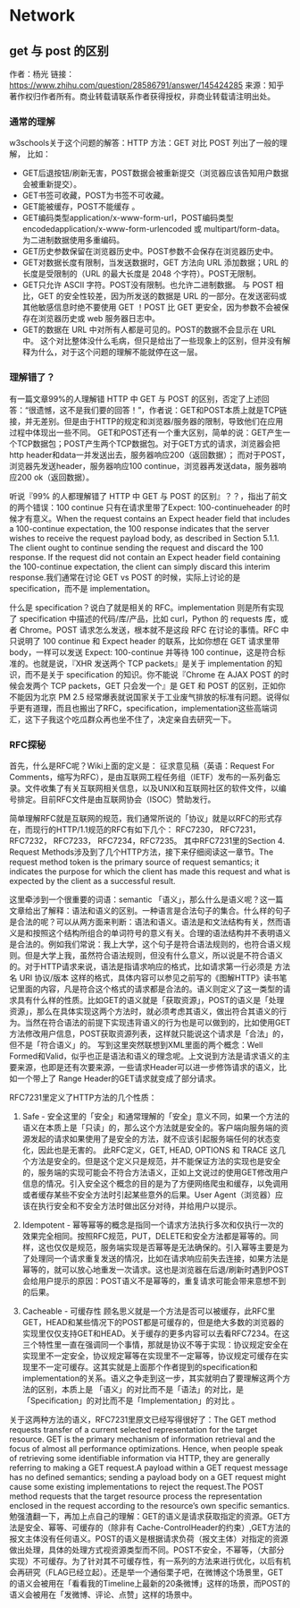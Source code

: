 # Network

## get 与 post 的区别

作者：杨光
链接：https://www.zhihu.com/question/28586791/answer/145424285
来源：知乎
著作权归作者所有。商业转载请联系作者获得授权，非商业转载请注明出处。

### 通常的理解
w3schools关于这个问题的解答：HTTP 方法：GET 对比 POST 列出了一般的理解，
比如：
* GET后退按钮/刷新无害，POST数据会被重新提交（浏览器应该告知用户数据会被重新提交）。
* GET书签可收藏，POST为书签不可收藏。
* GET能被缓存，POST不能缓存 。
* GET编码类型application/x-www-form-url，POST编码类型encodedapplication/x-www-form-urlencoded 或 multipart/form-data。为二进制数据使用多重编码。
* GET历史参数保留在浏览器历史中。POST参数不会保存在浏览器历史中。
* GET对数据长度有限制，当发送数据时，GET 方法向 URL 添加数据；URL 的长度是受限制的（URL 的最大长度是 2048 个字符）。POST无限制。
* GET只允许 ASCII 字符。POST没有限制。也允许二进制数据。
与 POST 相比，GET 的安全性较差，因为所发送的数据是 URL 的一部分。在发送密码或其他敏感信息时绝不要使用 GET ！POST 比 GET 更安全，因为参数不会被保存在浏览器历史或 web 服务器日志中。
* GET的数据在 URL 中对所有人都是可见的。POST的数据不会显示在 URL 中。
这个对比整体没什么毛病，但只是给出了一些现象上的区别，但并没有解释为什么，对于这个问题的理解不能就停在这一层。

### 理解错了？
有一篇文章99%的人理解错 HTTP 中 GET 与 POST 的区别，否定了上述回答：“很遗憾，这不是我们要的回答！”，作者说：GET和POST本质上就是TCP链接，并无差别。但是由于HTTP的规定和浏览器/服务器的限制，导致他们在应用过程中体现出一些不同。 GET和POST还有一个重大区别，简单的说：GET产生一个TCP数据包；POST产生两个TCP数据包。对于GET方式的请求，浏览器会把http header和data一并发送出去，服务器响应200（返回数据）； 而对于POST，浏览器先发送header，服务器响应100 continue，浏览器再发送data，服务器响应200 ok（返回数据）。

听说『99% 的人都理解错了 HTTP 中 GET 与 POST 的区别』？？，指出了前文的两个错误：100 continue 只有在请求里带了Expect: 100-continueheader 的时候才有意义。When the request contains an Expect header field that includes a 100-continue expectation, the 100 response indicates that the server wishes to receive the request payload body, as described in Section 5.1.1. The client ought to continue sending the request and discard the 100 response. If the request did not contain an Expect header field containing the 100-continue expectation, the client can simply discard this interim response.我们通常在讨论 GET vs POST 的时候，实际上讨论的是 specification，而不是 implementation。

什么是 specification？说白了就是相关的 RFC。implementation 则是所有实现了 specification 中描述的代码/库/产品，比如 curl，Python 的 requests 库，或者 Chrome。POST 请求怎么发送，根本就不是这段 RFC 在讨论的事情。RFC 中只说明了 100 continue 和 Expect header 的联系，比如你想在 GET 请求里带 body，一样可以发送 Expect: 100-continue 并等待 100 continue，这是符合标准的。也就是说，『XHR 发送两个 TCP packets』是关于 implementation 的知识，而不是关于 specification 的知识。你不能说『Chrome 在 AJAX POST 的时候会发两个 TCP packets，GET 只会发一个』是 GET 和 POST 的区别，正如你不能因为北京 PM 2.5 经常爆表就说国家关于工业废气排放的标准有问题。说得似乎更有道理，而且也搬出了RFC，specification，implementation这些高端词汇，这下子我这个吃瓜群众再也坐不住了，决定亲自去研究一下。

### RFC探秘
首先，什么是RFC呢？Wiki上面的定义是：
征求意见稿（英语：Request For Comments，缩写为RFC），是由互联网工程任务组（IETF）发布的一系列备忘录。文件收集了有关互联网相关信息，以及UNIX和互联网社区的软件文件，以编号排定。目前RFC文件是由互联网协会（ISOC）赞助发行。

简单理解RFC就是互联网的规范，我们通常所说的「协议」就是以RFC的形式存在，而现行的HTTP/1.1规范的RFC有如下几个： RFC7230， RFC7231， RFC7232， RFC7233， RFC7234，RFC7235。 其中RFC7231里的Section 4. Request Methods涉及到了几个HTTP方法，接下来仔细阅读这一章节。The request method token is the primary source of request semantics; it indicates the purpose for which the client has made this request and what is expected by the client as a successful result.

这里牵涉到一个很重要的词语：semantic 「语义」，那么什么是语义呢？这一篇文章给出了解释：语法和语义的区别。一种语言是合法句子的集合。什么样的句子是合法的呢？可以从两方面来判断：语法和语义。语法是和文法结构有关，然而语义是和按照这个结构所组合的单词符号的意义有关。合理的语法结构并不表明语义是合法的。例如我们常说：我上大学，这个句子是符合语法规则的，也符合语义规则。但是大学上我，虽然符合语法规则，但没有什么意义，所以说是不符合语义的。对于HTTP请求来说，语法是指请求响应的格式，比如请求第一行必须是 方法名 URI 协议/版本 这样的格式，具体内容可以参见之前写的《图解HTTP》读书笔记里面的内容，凡是符合这个格式的请求都是合法的。语义则定义了这一类型的请求具有什么样的性质。比如GET的语义就是「获取资源」，POST的语义是「处理资源」，那么在具体实现这两个方法时，就必须考虑其语义，做出符合其语义的行为。当然在符合语法的前提下实现违背语义的行为也是可以做到的，比如使用GET方法修改用户信息，POST获取资源列表，这样就只能说这个请求是「合法」的，但不是「符合语义」的。 写到这里突然联想到XML里面的两个概念：Well Formed和Valid，似乎也正是语法和语义的理念呢。上文说到方法是请求语义的主要来源，也即是还有次要来源，一些请求Header可以进一步修饰请求的语义，比如一个带上了 Range Header的GET请求就变成了部分请求。

RFC7231里定义了HTTP方法的几个性质：

1. Safe - 安全这里的「安全」和通常理解的「安全」意义不同，如果一个方法的语义在本质上是「只读」的，那么这个方法就是安全的。客户端向服务端的资源发起的请求如果使用了是安全的方法，就不应该引起服务端任何的状态变化，因此也是无害的。 此RFC定义，GET, HEAD, OPTIONS 和 TRACE 这几个方法是安全的。但是这个定义只是规范，并不能保证方法的实现也是安全的，服务端的实现可能会不符合方法语义，正如上文说过的使用GET修改用户信息的情况。引入安全这个概念的目的是为了方便网络爬虫和缓存，以免调用或者缓存某些不安全方法时引起某些意外的后果。User Agent（浏览器）应该在执行安全和不安全方法时做出区分对待，并给用户以提示。

2. Idempotent - 幂等幂等的概念是指同一个请求方法执行多次和仅执行一次的效果完全相同。按照RFC规范，PUT，DELETE和安全方法都是幂等的。同样，这也仅仅是规范，服务端实现是否幂等是无法确保的。引入幂等主要是为了处理同一个请求重复发送的情况，比如在请求响应前失去连接，如果方法是幂等的，就可以放心地重发一次请求。这也是浏览器在后退/刷新时遇到POST会给用户提示的原因：POST语义不是幂等的，重复请求可能会带来意想不到的后果。

3. Cacheable - 可缓存性 顾名思义就是一个方法是否可以被缓存，此RFC里GET，HEAD和某些情况下的POST都是可缓存的，但是绝大多数的浏览器的实现里仅仅支持GET和HEAD。关于缓存的更多内容可以去看RFC7234。在这三个特性里一直在强调同一个事情，那就是协议不等于实现：协议规定安全在实现里不一定安全，协议规定幂等在实现里不一定幂等，协议规定可缓存在实现里不一定可缓存。这其实就是上面那个作者提到的specification和implementation的关系。语义之争走到这一步，其实就明白了要理解这两个方法的区别，本质上是 「语义」的对比而不是「语法」的对比，是「Specification」的对比而不是「Implementation」的对比 。

关于这两种方法的语义，RFC7231里原文已经写得很好了：The GET method requests transfer of a current selected representation for the target resource. GET is the primary mechanism of information retrieval and the focus of almost all performance optimizations. Hence, when people speak of retrieving some identifiable information via HTTP, they are generally referring to making a GET request.A payload within a GET request message has no defined semantics; sending a payload body on a GET request might cause some existing implementations to reject the request.The POST method requests that the target resource process the representation enclosed in the request according to the resource’s own specific semantics.
勉强渣翻一下，再加上点自己的理解：GET的语义是请求获取指定的资源。GET方法是安全、幂等、可缓存的（除非有 Cache-ControlHeader的约束）,GET方法的报文主体没有任何语义。POST的语义是根据请求负荷（报文主体）对指定的资源做出处理，具体的处理方式视资源类型而不同。POST不安全，不幂等，（大部分实现）不可缓存。为了针对其不可缓存性，有一系列的方法来进行优化，以后有机会再研究（FLAG已经立起）。还是举一个通俗栗子吧，在微博这个场景里，GET的语义会被用在「看看我的Timeline上最新的20条微博」这样的场景，而POST的语义会被用在「发微博、评论、点赞」这样的场景中。
